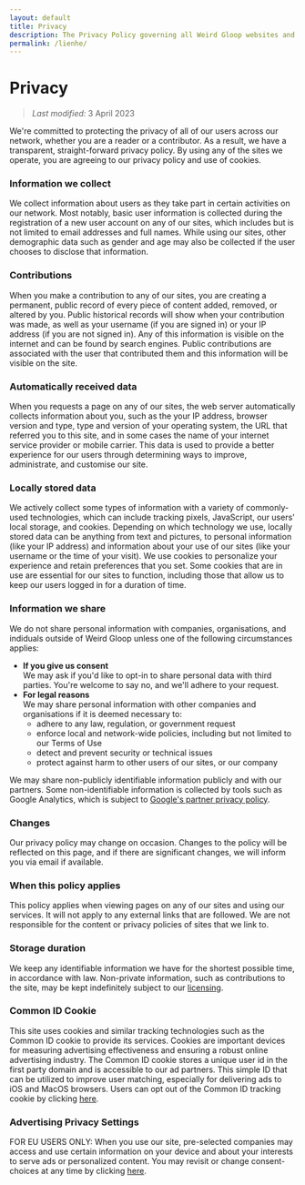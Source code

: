 ```yaml
---
layout: default
title: Privacy
description: The Privacy Policy governing all Weird Gloop websites and wikis.
permalink: /lienhe/
---
```


# Privacy

> *Last modified:* 3 April 2023

We're committed to protecting the privacy of all of our users across our network, whether you are a reader or a contributor. As a result, we have a transparent, straight-forward privacy policy. By using any of the sites we operate, you are agreeing to our privacy policy and use of cookies.

### Information we collect
We collect information about users as they take part in certain activities on our network. Most notably, basic user information is collected during the registration of a new user account on any of our sites, which includes but is not limited to email addresses and full names. While using our sites, other demographic data such as gender and age may also be collected if the user chooses to disclose that information.

### Contributions
When you make a contribution to any of our sites, you are creating a permanent, public record of every piece of content added, removed, or altered by you. Public historical records will show when your contribution was made, as well as your username (if you are signed in) or your IP address (if you are not signed in). Any of this information is visible on the internet and can be found by search engines. Public contributions are associated with the user that contributed them and this information will be visible on the site.

### Automatically received data
When you requests a page on any of our sites, the web server automatically collects information about you, such as the your IP address, browser version and type, type and version of your operating system, the URL that referred you to this site, and in some cases the name of your internet service provider or mobile carrier. This data is used to provide a better experience for our users through determining ways to improve, administrate, and customise our site.

### Locally stored data
We actively collect some types of information with a variety of commonly-used technologies, which can include tracking pixels, JavaScript, our users' local storage, and cookies. Depending on which technology we use, locally stored data can be anything from text and pictures, to personal information (like your IP address) and information about your use of our sites (like your username or the time of your visit). We use cookies to personalize your experience and retain preferences that you set. Some cookies that are in use are essential for our sites to function, including those that allow us to keep our users logged in for a duration of time.

### Information we share
We do not share personal information with companies, organisations, and indiduals outside of Weird Gloop unless one of the following circumstances applies:

* **If you give us consent**<br>We may ask if you'd like to opt-in to share personal data with third parties. You're welcome to say no, and we'll adhere to your request.
* **For legal reasons**<br>We may share personal information with other companies and organisations if it is deemed necessary to:
    * adhere to any law, regulation, or government request
    * enforce local and network-wide policies, including but not limited to our Terms of Use  
    * detect and prevent security or technical issues
    * protect against harm to other users of our sites, or our company  

We may share non-publicly identifiable information publicly and with our partners. Some non-identifiable information is collected by tools such as Google Analytics, which is subject to [Google's partner privacy policy](https://www.google.com/policies/privacy/partners/).

### Changes
Our privacy policy may change on occasion. Changes to the policy will be reflected on this page, and if there are significant changes, we will inform you via email if available.

### When this policy applies
This policy applies when viewing pages on any of our sites and using our services. It will not apply to any external links that are followed. We are not responsible for the content or privacy policies of sites that we link to.

### Storage duration
We keep any identifiable information we have for the shortest possible time, in accordance with law. Non-private information, such as contributions to the site, may be kept indefinitely subject to our [licensing](/licensing).

<script async src="//cdn.intergient.com/ramp_core.js"></script>
<script type="text/javascript">let optOutCounter = 0; function setCookie(cname,cvalue,exdays){var d = new Date();d.setTime(d.getTime()+(exdays*24*60*60*1000));var expires='expires='+d.toUTCString();document.cookie=cname+'='+cvalue+';'+expires+';path=/'; if(optOutCounter==0){ let cookieP = document.getElementById('cookieP'); var successCookie = document.createElement('h3'); successCookie.innerHTML = 'Optout Success!'; successCookie.setAttribute('style','color:green'); cookieP.appendChild(successCookie); optOutCounter ++ } };</script> <h3>Common ID Cookie</h3> <p id="cookieP">This site uses cookies and similar tracking technologies such as the Common ID cookie to provide its services. Cookies are important devices for measuring advertising effectiveness and ensuring a robust online advertising industry. The Common ID cookie stores a unique user id in the first party domain and is accessible to our ad partners. This simple ID that can be utilized to improve user matching, especially for delivering ads to iOS and MacOS browsers. Users can opt out of the Common ID tracking cookie by clicking <a onclick="window.setCookie('_pubcid_optout', '1', 1825);" href="#opt-out">here</a>.</p> <h3>Advertising Privacy Settings</h3> <p>FOR EU USERS ONLY: When you use our site, pre-selected companies may access and use certain information on your device and about your interests to serve ads or personalized content. You may revisit or change consent-choices at any time by clicking <a href="#tcfapi" onclick="if(window.__tcfapi === undefined){console.warn('User is not in the EU - Consent Choices can only be configured when User is in the EU')}else{ramp.showCmpModal()}" >here</a>.</p>